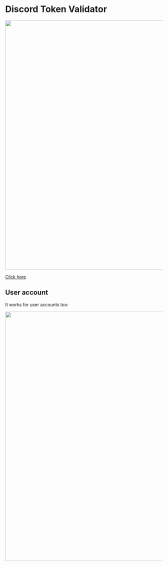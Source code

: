 # Discord Token Validator

<img src="./dtv-bot.png" width="798" heigth="1280">

<a href="https://androz2091.github.io/discord-token-validator">Click here</a>

## User account

It works for user accounts too:

<img src="./dtv-user.png" width="798" heigth="1280">
